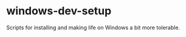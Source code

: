 windows-dev-setup
=================

Scripts for installing and making life on Windows a bit more tolerable.
